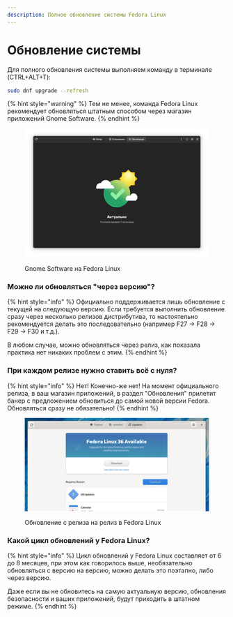 ```yaml
---
description: Полное обновление системы Fedora Linux
---
```


# Обновление системы

Для полного обновления системы выполняем команду в терминале (CTRL+ALT+T):

```bash
sudo dnf upgrade --refresh
```

{% hint style="warning" %}
Тем не менее, команда Fedora Linux рекомендует обновляться штатным способом через магазин приложений Gnome Software.
{% endhint %}

<figure><img src="../../.gitbook/assets/Jz2s7kxJvz4.jpg" alt="gnome software upgrade update"><figcaption><p>Gnome Software на Fedora Linux</p></figcaption></figure>

### Можно ли обновляться "через версию"?

{% hint style="info" %}
Официально поддерживается лишь обновление с текущей на следующую версию. Если требуется выполнить обновление сразу через несколько релизов дистрибутива, то настоятельно рекомендуется делать это последовательно (например F27 -> F28 -> F29 -> F30 и т.д.).

В любом случае, можно обновляться через релиз, как показала практика нет никаких проблем с этим.
{% endhint %}

### При каждом релизе нужно ставить всё с нуля?

{% hint style="info" %}
Нет! Конечно-же нет! На момент официального релиза, в ваш магазин приложений, в раздел "Обновления" прилетит банер с предложением обновиться до самой новой версии Fedora. Обновляться сразу не обязательно!
{% endhint %}

<figure><img src="../../.gitbook/assets/Upgrade-to-Fedora-36-GUI.webp" alt=""><figcaption><p>Обновление с релиза на релиз в Fedora Linux</p></figcaption></figure>

### Какой цикл обновлений у Fedora Linux?

{% hint style="info" %}
Цикл обновлений у Fedora Linux составляет от 6 до 8 месяцев, при этом как говорилось выше, необязательно обновляться с версию на версию, можно делать это поэтапно, либо через версию.&#x20;

Даже если вы не обновитесь на самую актуальную версию, обновления безопасности и ваших приложений, будут приходить в штатном режиме.
{% endhint %}
